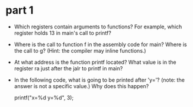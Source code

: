 
# part 1
- Which registers contain arguments to functions? For example, which register holds 13 in main's call to printf?
- Where is the call to function f in the assembly code for main? Where is the call to g? (Hint: the compiler may inline functions.)

- At what address is the function printf located?
What value is in the register ra just after the jalr to printf in main?


- In the following code, what is going to be printed after 'y='? (note: the answer is not a specific value.) Why does this happen?

	printf("x=%d y=%d", 3);
      
